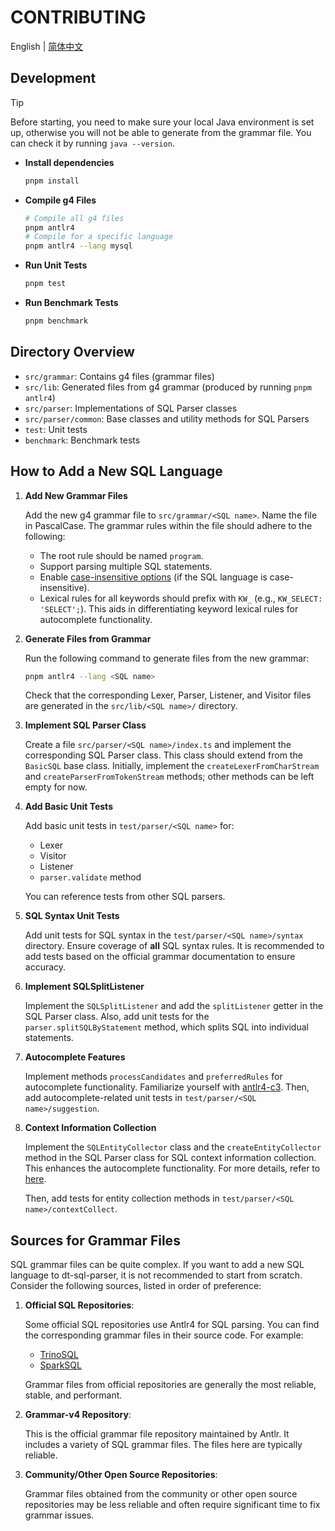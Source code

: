 # CONTRIBUTING

English | [简体中文](./CONTRIBUTING-zh_CN.md)

## Development

> [!Tip]
> Before starting, you need to make sure your local Java environment is set up, otherwise you will not be able to generate from the grammar file. You can check it by running `java --version`.

-   **Install dependencies**

    ```bash
    pnpm install
    ```

-   **Compile g4 Files**

    ```bash
    # Compile all g4 files
    pnpm antlr4
    # Compile for a specific language
    pnpm antlr4 --lang mysql
    ```

-   **Run Unit Tests**

    ```bash
    pnpm test
    ```

-   **Run Benchmark Tests**

    ```bash
    pnpm benchmark
    ```

## Directory Overview

-   `src/grammar`: Contains g4 files (grammar files)
-   `src/lib`: Generated files from g4 grammar (produced by running `pnpm antlr4`)
-   `src/parser`: Implementations of SQL Parser classes
-   `src/parser/common`: Base classes and utility methods for SQL Parsers
-   `test`: Unit tests
-   `benchmark`: Benchmark tests

## How to Add a New SQL Language

1. **Add New Grammar Files**
   
   Add the new g4 grammar file to `src/grammar/<SQL name>`. Name the file in PascalCase. The grammar rules within the file should adhere to the following:
   
    - The root rule should be named `program`.
    - Support parsing multiple SQL statements.
    - Enable [case-insensitive options](https://github.com/antlr/antlr4/blob/dev/doc/options.md#caseinsensitive) (if the SQL language is case-insensitive).
    - Lexical rules for all keywords should prefix with `KW_` (e.g., `KW_SELECT: 'SELECT';`). This aids in differentiating keyword lexical rules for autocomplete functionality.

2. **Generate Files from Grammar**

   Run the following command to generate files from the new grammar:
   
    ```bash
    pnpm antlr4 --lang <SQL name>
    ```

   Check that the corresponding Lexer, Parser, Listener, and Visitor files are generated in the `src/lib/<SQL name>/` directory.

3. **Implement SQL Parser Class**

   Create a file `src/parser/<SQL name>/index.ts` and implement the corresponding SQL Parser class. This class should extend from the `BasicSQL` base class. Initially, implement the `createLexerFromCharStream` and `createParserFromTokenStream` methods; other methods can be left empty for now.

4. **Add Basic Unit Tests**

   Add basic unit tests in `test/parser/<SQL name>` for:
   
    - Lexer
    - Visitor
    - Listener
    - `parser.validate` method
   
   You can reference tests from other SQL parsers.

5. **SQL Syntax Unit Tests**

   Add unit tests for SQL syntax in the `test/parser/<SQL name>/syntax` directory. Ensure coverage of **all** SQL syntax rules. It is recommended to add tests based on the official grammar documentation to ensure accuracy.

6. **Implement SQLSplitListener**

   Implement the `SQLSplitListener` and add the `splitListener` getter in the SQL Parser class. Also, add unit tests for the `parser.splitSQLByStatement` method, which splits SQL into individual statements.

7. **Autocomplete Features**

   Implement methods `processCandidates` and `preferredRules` for autocomplete functionality. Familiarize yourself with [antlr4-c3](https://github.com/mike-lischke/antlr4-c3). Then, add autocomplete-related unit tests in `test/parser/<SQL name>/suggestion`.

8. **Context Information Collection**

   Implement the `SQLEntityCollector` class and the `createEntityCollector` method in the SQL Parser class for SQL context information collection. This enhances the autocomplete functionality. For more details, refer to [here](https://github.com/DTStack/dt-sql-parser/discussions/250#discussioncomment-8215715). 
   
   Then, add tests for entity collection methods in `test/parser/<SQL name>/contextCollect`.

## Sources for Grammar Files

SQL grammar files can be quite complex. If you want to add a new SQL language to dt-sql-parser, it is not recommended to start from scratch. Consider the following sources, listed in order of preference:

1. **Official SQL Repositories**:
   
   Some official SQL repositories use Antlr4 for SQL parsing. You can find the corresponding grammar files in their source code. For example:
    - [TrinoSQL](https://github.com/trinodb/trino/blob/385/core/trino-parser/src/main/antlr4/io/trino/sql/parser/SqlBase.g4)
    - [SparkSQL](https://github.com/apache/spark/blob/v3.5.0/sql/api/src/main/antlr4/org/apache/spark/sql/catalyst/parser/SqlBaseParser.g4)

   Grammar files from official repositories are generally the most reliable, stable, and performant.

2. **Grammar-v4 Repository**:
   
   This is the official grammar file repository maintained by Antlr. It includes a variety of SQL grammar files. The files here are typically reliable.

3. **Community/Other Open Source Repositories**:
   
   Grammar files obtained from the community or other open source repositories may be less reliable and often require significant time to fix grammar issues.
